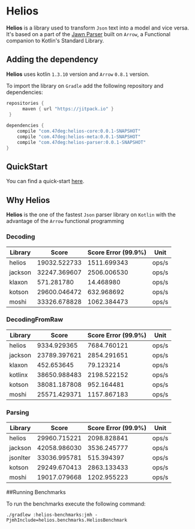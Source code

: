 # Helios

**Helios** is a library used to transform `Json` text into a model and vice versa. 
It's based on a part of the [Jawn Parser](https://github.com/non/jawn) built on `Arrow`, 
a Functional companion to Kotlin's Standard Library.

## Adding the dependency

**Helios** uses kotlin `1.3.10` version and `Arrow` `0.8.1` version.

To import the library on `Gradle` add the following repository and dependencies:

```groovy
repositories {
      maven { url "https://jitpack.io" }
 }
 
dependencies {
    compile "com.47deg:helios-core:0.0.1-SNAPSHOT"
    compile "com.47deg:helios-meta:0.0.1-SNAPSHOT"
    compile "com.47deg:helios-parser:0.0.1-SNAPSHOT"
}
```

## QuickStart

You can find a quick-start [here](https://github.com/47deg/helios/tree/master/helios-docs/docs/QuickStart.md).

## Why Helios

**Helios** is the one of the fastest `Json` parser library on `Kotlin` 
with the advantage of the `Arrow` functional programming

### Decoding
Library | Score | Score Error (99.9%) | Unit |
|--|--|--|--|
helios | 19032.522733 | 1511.699343 | ops/s |
jackson | 32247.369607 | 2506.006530 | ops/s |
klaxon | 571.281780 | 14.468980 | ops/s |
kotson | 29600.046472 | 632.968692  | ops/s |
moshi | 33326.678828 | 1062.384473 | ops/s |

### DecodingFromRaw
Library | Score | Score Error (99.9%) | Unit |
|--|--|--|--|
helios | 9334.929365 | 7684.760121 | ops/s |
jackson | 23789.397621 | 2854.291651 | ops/s |
klaxon | 452.653645 | 79.123214 | ops/s |
kotlinx | 38650.988483 | 2198.522152 | ops/s |
kotson | 38081.187808 | 952.164481 | ops/s |
moshi | 25571.429371 | 1157.867183 | ops/s |

### Parsing
Library | Score | Score Error (99.9%) | Unit |
|--|--|--|--|
helios | 29960.715221 | 2098.828841 | ops/s |
jackson | 42058.986030 | 3536.245777 | ops/s |
jsonIter | 33036.995781 | 515.394397 | ops/s |
kotson | 29249.670413 | 2863.133433 | ops/s |
moshi  | 19017.079668 | 1202.955223 | ops/s |
     
##Running Benchmarks

To run the benchmarks execute the following command:

`./gradlew :helios-benchmarks:jmh -PjmhInclude=helios.benchmarks.HeliosBenchmark`
